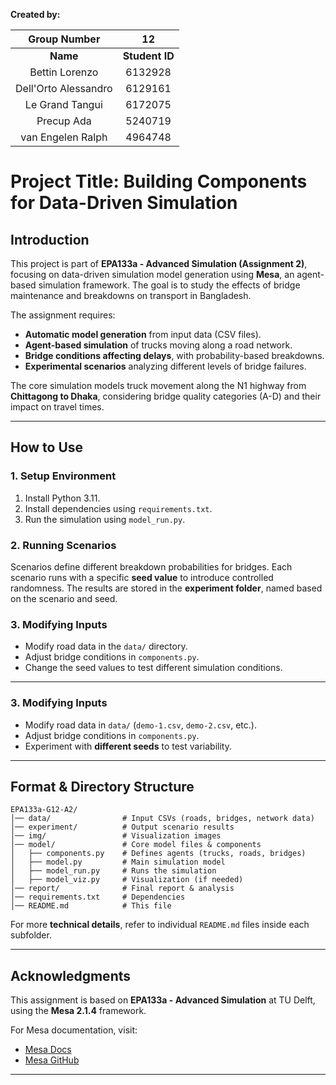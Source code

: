 **Created by:**

| Group Number | 12 |
|:-----------:|:--:|
| **Name** | **Student ID** |
| Bettin Lorenzo | 6132928 |
| Dell'Orto Alessandro | 6129161 |
| Le Grand Tangui | 6172075 |
| Precup Ada | 5240719 |
| van Engelen Ralph | 4964748 |


# Project Title: Building Components for Data-Driven Simulation

## **Introduction**
This project is part of **EPA133a - Advanced Simulation (Assignment 2)**, focusing on data-driven simulation model generation using **Mesa**, an agent-based simulation framework. The goal is to study the effects of bridge maintenance and breakdowns on  transport in Bangladesh. 

The assignment requires:
- **Automatic model generation** from input data (CSV files).
- **Agent-based simulation** of trucks moving along a road network.
- **Bridge conditions affecting delays**, with probability-based breakdowns.
- **Experimental scenarios** analyzing different levels of bridge failures.

The core simulation models truck movement along the N1 highway from **Chittagong to Dhaka**, considering bridge quality categories (A-D) and their impact on travel times.

---

## **How to Use**
### **1. Setup Environment**
1. Install Python 3.11.
2. Install dependencies using `requirements.txt`.
3. Run the simulation using `model_run.py`.

### **2. Running Scenarios**
Scenarios define different breakdown probabilities for bridges. Each scenario runs with a specific **seed value** to introduce controlled randomness. The results are stored in the **experiment folder**, named based on the scenario and seed.

### **3. Modifying Inputs**
- Modify road data in the `data/` directory.
- Adjust bridge conditions in `components.py`.
- Change the seed values to test different simulation conditions.

---

### **3. Modifying Inputs**
- Modify road data in `data/` (`demo-1.csv`, `demo-2.csv`, etc.).
- Adjust bridge conditions in `components.py`.
- Experiment with **different seeds** to test variability.

---

## **Format & Directory Structure**
```
EPA133a-G12-A2/
│── data/                # Input CSVs (roads, bridges, network data)
│── experiment/          # Output scenario results
│── img/                 # Visualization images
│── model/               # Core model files & components
│   ├── components.py    # Defines agents (trucks, roads, bridges)
│   ├── model.py         # Main simulation model
│   ├── model_run.py     # Runs the simulation
│   ├── model_viz.py     # Visualization (if needed)
│── report/              # Final report & analysis
│── requirements.txt     # Dependencies
│── README.md            # This file
```

For more **technical details**, refer to individual `README.md` files inside each subfolder.

---

## **Acknowledgments**
This assignment is based on **EPA133a - Advanced Simulation** at TU Delft, using the **Mesa 2.1.4** framework. 

For Mesa documentation, visit:  
- [Mesa Docs](https://mesa.readthedocs.io/en/stable/mesa.html)  
- [Mesa GitHub](https://github.com/projectmesa/mesa)

---


